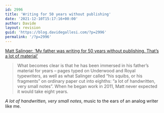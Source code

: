 ```yaml
---
id: 2996
title: 'Writing for 50 years without publishing'
date: '2021-12-10T15:17:16+00:00'
author: Davide
layout: revision
guid: 'https://blog.davidegallesi.com/?p=2996'
permalink: '/?p=2996'
---
```


[Matt Salinger: ‘My father was writing for 50 years without publishing. That’s a lot of material’](https://www.theguardian.com/books/2019/feb/01/matt-salinger-jd-the-catcher-in-the-rye)

> What becomes clear is that he has been immersed in his father’s material for years – pages typed on Underwood and Royal typewriters, as well as what Salinger called “his squibs, or his fragments” on ordinary paper cut into eighths: “a lot of handwritten, very small notes”. When he began work in 2011, Matt never expected it would take eight years.

*A lot of handwritten, very small notes*, music to the ears of an analog writer like me.